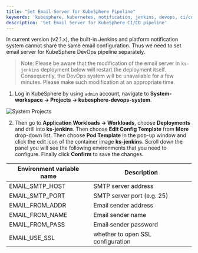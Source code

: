 ```yaml
---
title: "Set Email Server for KubeSphere Pipeline"
keywords: 'kubesphere, kubernetes, notification, jenkins, devops, ci/cd, pipeline'
description: 'Set Email Server for KubeSphere CI/CD pipeline'
---
```



In current version (v2.1.x), the built-in Jenkins and platform notification system cannot share the same email configuration. Thus we need to set email server for KubeSphere DevOps pipeline separately.

> Note: Please be aware that the modification of the email server in `ks-jenkins` deployment below will restart the deployment itself. Consequently, the DevOps system will be unavailable for a few minutes. Please make such modification at an appropriate time.

1. Log in KubeSphere by using `admin` account, navigate to **System-workspace → Projects → kubesphere-devops-system**.

![System Projects](https://pek3b.qingstor.com/kubesphere-docs/png/20200222231148.png)

2. Then go to **Application Workloads → Workloads**, choose **Deployments** and drill into **ks-jenkins**. Then choose **Edit Config Template** from **More** drop-down list. Then choose **Pod Template** in the pop-up window and click the edit icon of the container image **ks-jenkins**. Scroll down the panel you will see the following environments that you need to configure. Finally click **Confirm** to save the changes.

| Environment variable name | Description |
|---|---|
|EMAIL\_SMTP\_HOST | SMTP server address |
|EMAIL\_SMTP\_PORT | SMTP server port (e.g. 25)  |
|EMAIL\_FROM\_ADDR |  Email sender address |
|EMAIL\_FROM\_NAME | Email sender name |
|EMAIL\_FROM\_PASS | Email sender password |
|EMAIL\_USE\_SSL | whether to open SSL configuration |
